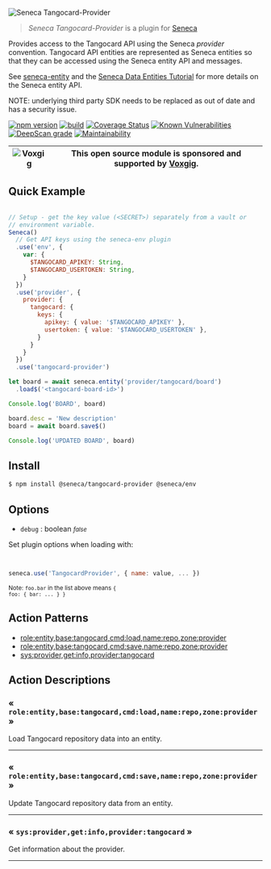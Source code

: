 ![Seneca Tangocard-Provider](http://senecajs.org/files/assets/seneca-logo.png)

> _Seneca Tangocard-Provider_ is a plugin for [Seneca](http://senecajs.org)


Provides access to the Tangocard API using the Seneca *provider*
convention. Tangocard API entities are represented as Seneca entities so
that they can be accessed using the Seneca entity API and messages.

See [seneca-entity](senecajs/seneca-entity) and the [Seneca Data
Entities
Tutorial](https://senecajs.org/docs/tutorials/understanding-data-entities.html) for more details on the Seneca entity API.

NOTE: underlying third party SDK needs to be replaced as out of date and has a security issue.

[![npm version](https://img.shields.io/npm/v/@seneca/tangocard-provider.svg)](https://npmjs.com/package/@seneca/tangocard-provider)
[![build](https://github.com/senecajs/seneca-tangocard-provider/actions/workflows/build.yml/badge.svg)](https://github.com/senecajs/seneca-tangocard-provider/actions/workflows/build.yml)
[![Coverage Status](https://coveralls.io/repos/github/senecajs/seneca-tangocard-provider/badge.svg?branch=main)](https://coveralls.io/github/senecajs/seneca-tangocard-provider?branch=main)
[![Known Vulnerabilities](https://snyk.io/test/github/senecajs/seneca-tangocard-provider/badge.svg)](https://snyk.io/test/github/senecajs/seneca-tangocard-provider)
[![DeepScan grade](https://deepscan.io/api/teams/5016/projects/19462/branches/505954/badge/grade.svg)](https://deepscan.io/dashboard#view=project&tid=5016&pid=19462&bid=505954)
[![Maintainability](https://api.codeclimate.com/v1/badges/f76e83896b731bb5d609/maintainability)](https://codeclimate.com/github/senecajs/seneca-tangocard-provider/maintainability)


| ![Voxgig](https://www.voxgig.com/res/img/vgt01r.png) | This open source module is sponsored and supported by [Voxgig](https://www.voxgig.com). |
|---|---|


## Quick Example


```js

// Setup - get the key value (<SECRET>) separately from a vault or
// environment variable.
Seneca()
  // Get API keys using the seneca-env plugin
  .use('env', {
    var: {
      $TANGOCARD_APIKEY: String,
      $TANGOCARD_USERTOKEN: String,
    }
  })
  .use('provider', {
    provider: {
      tangocard: {
        keys: {
          apikey: { value: '$TANGOCARD_APIKEY' },
          usertoken: { value: '$TANGOCARD_USERTOKEN' },
        }
      }
    }
  })
  .use('tangocard-provider')

let board = await seneca.entity('provider/tangocard/board')
  .load$('<tangocard-board-id>')

Console.log('BOARD', board)

board.desc = 'New description'
board = await board.save$()

Console.log('UPDATED BOARD', board)

```

## Install

```sh
$ npm install @seneca/tangocard-provider @seneca/env
```



<!--START:options-->


## Options

* `debug` : boolean <i><small>false</small></i>


Set plugin options when loading with:
```js


seneca.use('TangocardProvider', { name: value, ... })


```


<small>Note: <code>foo.bar</code> in the list above means 
<code>{ foo: { bar: ... } }</code></small> 



<!--END:options-->

<!--START:action-list-->


## Action Patterns

* [role:entity,base:tangocard,cmd:load,name:repo,zone:provider](#-roleentitybasetangocardcmdloadnamerepozoneprovider-)
* [role:entity,base:tangocard,cmd:save,name:repo,zone:provider](#-roleentitybasetangocardcmdsavenamerepozoneprovider-)
* [sys:provider,get:info,provider:tangocard](#-sysprovidergetinfoprovidertangocard-)


<!--END:action-list-->

<!--START:action-desc-->


## Action Descriptions

### &laquo; `role:entity,base:tangocard,cmd:load,name:repo,zone:provider` &raquo;

Load Tangocard repository data into an entity.



----------
### &laquo; `role:entity,base:tangocard,cmd:save,name:repo,zone:provider` &raquo;

Update Tangocard repository data from an entity.



----------
### &laquo; `sys:provider,get:info,provider:tangocard` &raquo;

Get information about the provider.



----------


<!--END:action-desc-->
